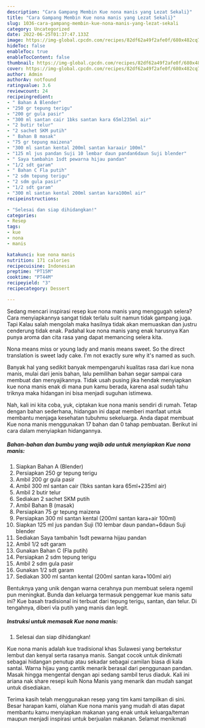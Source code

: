 ```yaml
---
description: "Cara Gampang Membin Kue nona manis yang Lezat Sekali}"
title: "Cara Gampang Membin Kue nona manis yang Lezat Sekali}"
slug: 1036-cara-gampang-membin-kue-nona-manis-yang-lezat-sekali
category: Uncategorized
date: 2022-06-25T01:37:47.133Z
image: https://img-global.cpcdn.com/recipes/82df62a49f2afe0f/680x482cq70/kue-nona-manis-foto-resep-utama.jpg
hideToc: false
enableToc: true
enableTocContent: false
thumbnail: https://img-global.cpcdn.com/recipes/82df62a49f2afe0f/680x482cq70/kue-nona-manis-foto-resep-utama.jpg
cover: https://img-global.cpcdn.com/recipes/82df62a49f2afe0f/680x482cq70/kue-nona-manis-foto-resep-utama.jpg
author: Admin
authorAv: notfound
ratingvalue: 3.6
reviewcount: 24
recipeingredient:
- " Bahan A Blender"
- "250 gr tepung terigu"
- "200 gr gula pasir"
- "300 ml santan cair 1bks santan kara 65ml235ml air"
- "2 butir telur"
- "2 sachet SKM putih"
- " Bahan B masak"
- "75 gr tepung maizena"
- "300 ml santan kental 200ml santan karaair 100ml"
- "125 ml jus pandan Suji 10 lembar daun pandan6daun Suji blender"
- " Saya tambahin 1sdt pewarna hijau pandan"
- "1/2 sdt garam"
- " Bahan C Fla putih"
- "2 sdm tepung terigu"
- "2 sdm gula pasir"
- "1/2 sdt garam"
- "300 ml santan kental 200ml santan kara100ml air"
recipeinstructions:

- "Selesai dan siap dihidangkan!"
categories:
- Resep
tags:
- kue
- nona
- manis

katakunci: kue nona manis 
nutrition: 171 calories
recipecuisine: Indonesian
preptime: "PT15M"
cooktime: "PT44M"
recipeyield: "3"
recipecategory: Dessert

---
```



Sedang mencari inspirasi resep kue nona manis yang menggugah selera? Cara menyiapkannya sangat tidak terlalu sulit namun tidak gampang juga. Tapi Kalau salah mengolah maka hasilnya tidak akan memuaskan dan justru cenderung tidak enak. Padahal kue nona manis yang enak harusnya Kan punya aroma dan cita rasa yang dapat memancing selera kita.


Nona means miss or young lady and manis means sweet. So the direct translation is sweet lady cake. I&#39;m not exactly sure why it&#39;s named as such.

Banyak hal yang sedikit banyak mempengaruhi kualitas rasa dari kue nona manis, mulai dari jenis bahan, lalu pemilihan bahan segar sampai cara membuat dan menyajikannya. Tidak usah pusing jika hendak menyiapkan kue nona manis enak di mana pun kamu berada, karena asal sudah tahu triknya maka hidangan ini bisa menjadi suguhan istimewa.


Nah, kali ini kita coba, yuk, ciptakan kue nona manis sendiri di rumah. Tetap dengan bahan sederhana, hidangan ini dapat memberi manfaat untuk membantu menjaga kesehatan tubuhmu sekeluarga. Anda dapat membuat Kue nona manis menggunakan 17 bahan dan 0 tahap pembuatan. Berikut ini cara dalam menyiapkan hidangannya.

<!--inarticleads1-->

##### Bahan-bahan dan bumbu yang wajib ada untuk menyiapkan Kue nona manis:

1. Siapkan  Bahan A (Blender)
1. Persiapkan 250 gr tepung terigu
1. Ambil 200 gr gula pasir
1. Ambil 300 ml santan cair (1bks santan kara 65ml+235ml air)
1. Ambil 2 butir telur
1. Sediakan 2 sachet SKM putih
1. Ambil  Bahan B (masak)
1. Persiapkan 75 gr tepung maizena
1. Persiapkan 300 ml santan kental (200ml santan kara+air 100ml)
1. Siapkan 125 ml jus pandan Suji (10 lembar daun pandan+6daun Suji blender
1. Sediakan  Saya tambahin 1sdt pewarna hijau pandan
1. Ambil 1/2 sdt garam
1. Gunakan  Bahan C (Fla putih)
1. Persiapkan 2 sdm tepung terigu
1. Ambil 2 sdm gula pasir
1. Gunakan 1/2 sdt garam
1. Sediakan 300 ml santan kental (200ml santan kara+100ml air)


Bentuknya yang unik dengan warna cerahnya pun membuat selera ngemil pun meningkat. Bunda dan keluarga termasuk penggemar kue manis satu ini? Kue basah tradisional ini terbuat dari tepung terigu, santan, dan telur. Di tengahnya, diberi vla putih yang manis dan legit. 

<!--inarticleads2-->

##### Instruksi untuk memasak Kue nona manis:


1. Selesai dan siap dihidangkan!

Kue nona manis adalah kue tradisional khas Sulawesi yang bertekstur lembut dan kenyal serta rasanya manis. Sangat cocok untuk dinikmati sebagai hidangan penutup atau sekadar sebagai camilan biasa di kala santai. Warna hijau yang cantik menarik berasal dari penggunaan pandan. Masak hingga mengental dengan api sedang sambil terus diaduk. Kali ini ariana nak share resepi kuih Nona Manis yang menarik dan mudah sangat untuk disediakan. 

Terima kasih telah menggunakan resep yang tim kami tampilkan di sini. Besar harapan kami, olahan Kue nona manis yang mudah di atas dapat membantu kamu menyiapkan makanan yang enak untuk keluarga/teman maupun menjadi inspirasi untuk berjualan makanan. Selamat menikmati
